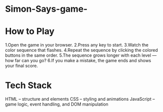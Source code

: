 # Simon-Says-game-
# How to Play
1.Open the game in your browser.
2.Press any key to start.
3.Watch the color sequence that flashes.
4.Repeat the sequence by clicking the colored buttons in the same order.
5.The sequence grows longer with each level — how far can you go?
6.If you make a mistake, the game ends and shows your final score.

# Tech Stack
HTML – structure and elements
CSS – styling and animations
JavaScript – game logic, event handling, and DOM manipulation

